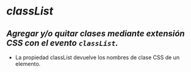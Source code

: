 # **_classList_**

## **_Agregar y/o quitar clases mediante extensión CSS con el evento ```classList```._**

- La propiedad classList devuelve los nombres de clase CSS de un elemento.
